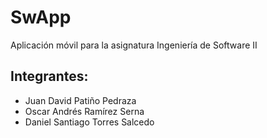 # SwApp
Aplicación móvil para la asignatura Ingeniería de Software II
## Integrantes:
* Juan David Patiño Pedraza
* Oscar Andrés Ramírez Serna
* Daniel Santiago Torres Salcedo
